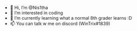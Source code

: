 - 👋 Hi, I’m @Nis1tha
- 👀 I’m interested in coding
- 🌱 I’m currently learning what a normal 8th grader learns :D
- 📫 You can talk w me on discord (WinTrix#1839)

<!---
Nis1tha/Nis1tha is a ✨ special ✨ repository because its `README.md` (this file) appears on your GitHub profile.
You can click the Preview link to take a look at your changes.
--->
